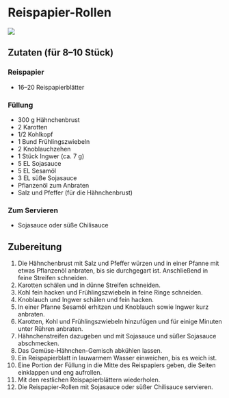 # Reispapier-Rollen  

![](https://radiatortwo.github.io/rezepte/pics/reispapier_rollen.webp)

## Zutaten (für 8–10 Stück)  

### Reispapier  
- 16–20 Reispapierblätter  

### Füllung  
- 300 g Hähnchenbrust  
- 2 Karotten  
- 1/2 Kohlkopf  
- 1 Bund Frühlingszwiebeln  
- 2 Knoblauchzehen  
- 1 Stück Ingwer (ca. 7 g)  
- 5 EL Sojasauce  
- 5 EL Sesamöl  
- 3 EL süße Sojasauce  
- Pflanzenöl zum Anbraten  
- Salz und Pfeffer (für die Hähnchenbrust)  

### Zum Servieren  
- Sojasauce oder süße Chilisauce  

## Zubereitung  

1. Die Hähnchenbrust mit Salz und Pfeffer würzen und in einer Pfanne mit etwas Pflanzenöl anbraten, bis sie durchgegart ist. Anschließend in feine Streifen schneiden.  
2. Karotten schälen und in dünne Streifen schneiden.  
3. Kohl fein hacken und Frühlingszwiebeln in feine Ringe schneiden.  
4. Knoblauch und Ingwer schälen und fein hacken.  
5. In einer Pfanne Sesamöl erhitzen und Knoblauch sowie Ingwer kurz anbraten.  
6. Karotten, Kohl und Frühlingszwiebeln hinzufügen und für einige Minuten unter Rühren anbraten.  
7. Hähnchenstreifen dazugeben und mit Sojasauce und süßer Sojasauce abschmecken.  
8. Das Gemüse-Hähnchen-Gemisch abkühlen lassen.  
9. Ein Reispapierblatt in lauwarmem Wasser einweichen, bis es weich ist.  
10. Eine Portion der Füllung in die Mitte des Reispapiers geben, die Seiten einklappen und eng aufrollen.  
11. Mit den restlichen Reispapierblättern wiederholen.  
12. Die Reispapier-Rollen mit Sojasauce oder süßer Chilisauce servieren.  
